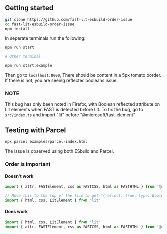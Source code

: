 ## Getting started

```bash
git clone https://github.com/fast-lit-esbuild-order-issue
cd fast-lit-esbuild-order-issue
npm install
```

In seperate terminals run the following:


```bash
npm run start

# Other terminal

npm run start:example
```

Then go to `localhost:8000`, There should be content in a
5px tomato border. If there is not, you are seeing
reflected booleans issue.

### NOTE

This bug has only been noted in Firefox, with Boolean
reflected attribute on Lit elements when FAST is detected
before Lit. To fix the bug, go to `src/index.ts` and import
"lit" before "@microsoft/fast-element"

## Testing with Parcel

```bash
npx parcel examples/parcel-index.html
```

The issue is observed using both ESbuild and Parcel.

### Order is important

#### Doesn't work

```js
import { attr, FASTElement, css as FASTCSS, html as FASTHTML } from '@microsoft/fast-element';

// Move this to the top of the file to get "{reflect: true, type: Boolean}" working
import { html, css, LitElement } from "lit"
```

#### Does work

```js
import { html, css, LitElement } from "lit"
import { attr, FASTElement, css as FASTCSS, html as FASTHTML } from '@microsoft/fast-element';
```
